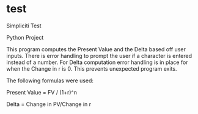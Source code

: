# test
Simpliciti Test

Python Project

This program computes the Present Value and the Delta based off user inputs.
There is error handling to prompt the user if a character is entered instead of a number.
For Delta computation error handling is in place for when the Change in r is 0.
This prevents unexpected program exits.

The following formulas were used:

Present Value = FV / (1+r)^n

Delta = Change in PV/Change in r